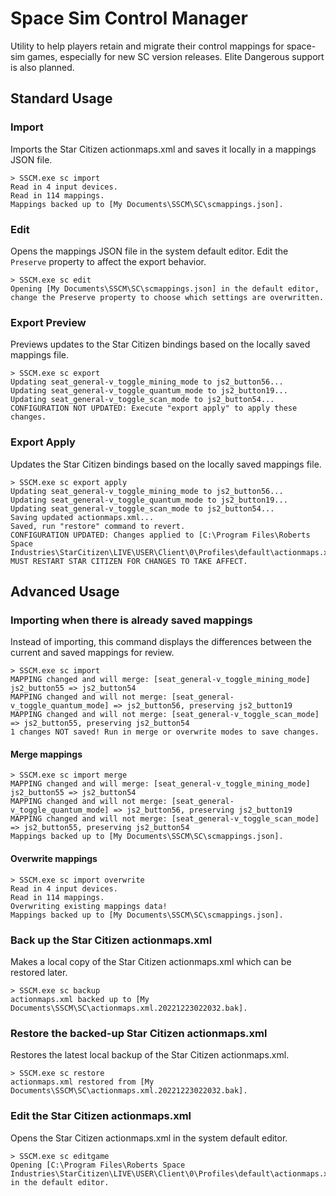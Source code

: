 # Space Sim Control Manager

Utility to help players retain and migrate their control mappings for space-sim games, especially for new SC version releases. Elite Dangerous support is also planned.

## Standard Usage

### Import

Imports the Star Citizen actionmaps.xml and saves it locally in a mappings JSON file.

```text
> SSCM.exe sc import
Read in 4 input devices.
Read in 114 mappings.
Mappings backed up to [My Documents\SSCM\SC\scmappings.json].
```

### Edit

Opens the mappings JSON file in the system default editor. Edit the `Preserve` property to affect the export behavior.

```text
> SSCM.exe sc edit
Opening [My Documents\SSCM\SC\scmappings.json] in the default editor, change the Preserve property to choose which settings are overwritten.
```

### Export Preview

Previews updates to the Star Citizen bindings based on the locally saved mappings file.

```text
> SSCM.exe sc export
Updating seat_general-v_toggle_mining_mode to js2_button56...
Updating seat_general-v_toggle_quantum_mode to js2_button19...
Updating seat_general-v_toggle_scan_mode to js2_button54...
CONFIGURATION NOT UPDATED: Execute "export apply" to apply these changes.
```

### Export Apply

Updates the Star Citizen bindings based on the locally saved mappings file.

```text
> SSCM.exe sc export apply
Updating seat_general-v_toggle_mining_mode to js2_button56...
Updating seat_general-v_toggle_quantum_mode to js2_button19...
Updating seat_general-v_toggle_scan_mode to js2_button54...
Saving updated actionmaps.xml...
Saved, run "restore" command to revert.
CONFIGURATION UPDATED: Changes applied to [C:\Program Files\Roberts Space Industries\StarCitizen\LIVE\USER\Client\0\Profiles\default\actionmaps.xml].
MUST RESTART STAR CITIZEN FOR CHANGES TO TAKE AFFECT.
```

## Advanced Usage

### Importing when there is already saved mappings

Instead of importing, this command displays the differences between the current and saved mappings for review.

```text
> SSCM.exe sc import
MAPPING changed and will merge: [seat_general-v_toggle_mining_mode] js2_button55 => js2_button54
MAPPING changed and will not merge: [seat_general-v_toggle_quantum_mode] => js2_button56, preserving js2_button19
MAPPING changed and will not merge: [seat_general-v_toggle_scan_mode] => js2_button55, preserving js2_button54
1 changes NOT saved! Run in merge or overwrite modes to save changes.
```

#### Merge mappings

```text
> SSCM.exe sc import merge
MAPPING changed and will merge: [seat_general-v_toggle_mining_mode] js2_button55 => js2_button54
MAPPING changed and will not merge: [seat_general-v_toggle_quantum_mode] => js2_button56, preserving js2_button19
MAPPING changed and will not merge: [seat_general-v_toggle_scan_mode] => js2_button55, preserving js2_button54
Mappings backed up to [My Documents\SSCM\SC\scmappings.json].
```

#### Overwrite mappings

```text
> SSCM.exe sc import overwrite
Read in 4 input devices.
Read in 114 mappings.
Overwriting existing mappings data!
Mappings backed up to [My Documents\SSCM\SC\scmappings.json].
```

### Back up the Star Citizen actionmaps.xml

Makes a local copy of the Star Citizen actionmaps.xml which can be restored later.

```text
> SSCM.exe sc backup
actionmaps.xml backed up to [My Documents\SSCM\SC\actionmaps.xml.20221223022032.bak].
```

### Restore the backed-up Star Citizen actionmaps.xml

Restores the latest local backup of the Star Citizen actionmaps.xml.

```text
> SSCM.exe sc restore
actionmaps.xml restored from [My Documents\SSCM\SC\actionmaps.xml.20221223022032.bak].
```

### Edit the Star Citizen actionmaps.xml

Opens the Star Citizen actionmaps.xml in the system default editor.

```text
> SSCM.exe sc editgame
Opening [C:\Program Files\Roberts Space Industries\StarCitizen\LIVE\USER\Client\0\Profiles\default\actionmaps.xml] in the default editor.
```
